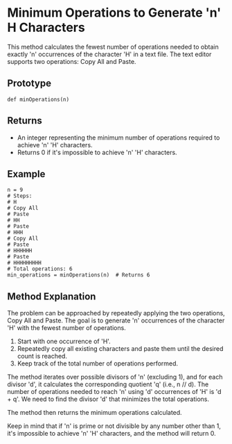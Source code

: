 <!DOCTYPE html>
<html>
<head>
    <title>Minimum Operations to Generate 'n' H Characters</title>
</head>
<body>

<h1>Minimum Operations to Generate 'n' H Characters</h1>

<p>This method calculates the fewest number of operations needed to obtain exactly 'n' occurrences of the character 'H' in a text file. The text editor supports two operations: Copy All and Paste.</p>

<h2>Prototype</h2>
<pre><code>def minOperations(n)</code></pre>

<h2>Returns</h2>
<ul>
    <li>An integer representing the minimum number of operations required to achieve 'n' 'H' characters.</li>
    <li>Returns 0 if it's impossible to achieve 'n' 'H' characters.</li>
</ul>

<h2>Example</h2>
<pre><code>n = 9
# Steps:
# H
# Copy All
# Paste
# HH
# Paste
# HHH
# Copy All
# Paste
# HHHHHH
# Paste
# HHHHHHHHH
# Total operations: 6
min_operations = minOperations(n)  # Returns 6</code></pre>

<h2>Method Explanation</h2>
<p>The problem can be approached by repeatedly applying the two operations, Copy All and Paste. The goal is to generate 'n' occurrences of the character 'H' with the fewest number of operations.</p>
<ol>
    <li>Start with one occurrence of 'H'.</li>
    <li>Repeatedly copy all existing characters and paste them until the desired count is reached.</li>
    <li>Keep track of the total number of operations performed.</li>
</ol>
<p>The method iterates over possible divisors of 'n' (excluding 1), and for each divisor 'd', it calculates the corresponding quotient 'q' (i.e., n // d). The number of operations needed to reach 'n' using 'd' occurrences of 'H' is 'd + q'. We need to find the divisor 'd' that minimizes the total operations.</p>
<p>The method then returns the minimum operations calculated.</p>
<p>Keep in mind that if 'n' is prime or not divisible by any number other than 1, it's impossible to achieve 'n' 'H' characters, and the method will return 0.</p>

</body>
</html>

